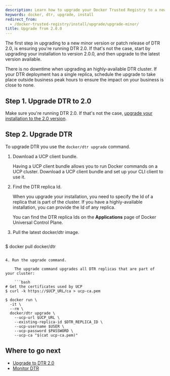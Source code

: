 ```yaml
---
description: Learn how to upgrade your Docker Trusted Registry to a new minor version or patch release.
keywords: docker, dtr, upgrade, install
redirect_from:
  - /docker-trusted-registry/install/upgrade/upgrade-minor/
title: Upgrade from 2.0.0
---
```

The first step in upgrading to a new minor version or patch release of DTR 2.0, is ensuring you're running DTR 2.0. If that's not the case, start by upgrading your installation to version 2.0.0, and then upgrade to the latest version available.

There is no downtime when upgrading an highly-available DTR cluster. If your DTR deployment has a single replica, schedule the upgrade to take place outside business peak hours to ensure the impact on your business is close to none.

## Step 1. Upgrade DTR to 2.0

Make sure you're running DTR 2.0. If that's not the case, [upgrade your installation to the 2.0 version](upgrade-major.md).

## Step 2. Upgrade DTR

To upgrade DTR you use the `docker/dtr upgrade` command.

1. Download a UCP client bundle.
    
    Having a UCP client bundle allows you to run Docker commands on a UCP cluster. Download a UCP client bundle and set up your CLI client to use it.

2. Find the DTR replica Id.
    
    When you upgrade your installation, you need to specify the Id of a replica that is part of the cluster. If you have a highly-available installation, you can provide the Id of any replica.
    
    You can find the DTR replica Ids on the **Applications** page of Docker Universal Control Plane.

3. Pull the latest docker/dtr image.
    
    ```bash
$ docker pull docker/dtr
```

4. Run the upgrade command.
    
    The upgrade command upgrades all DTR replicas that are part of your cluster:
    
    ```bash
# Get the certificates used by UCP
$ curl -k https://$UCP_URL/ca > ucp-ca.pem

$ docker run \
  -it \
  --rm \
  docker/dtr upgrade \
    --ucp-url $UCP_URL \
    --existing-replica-id $DTR_REPLICA_ID \
    --ucp-username $USER \
    --ucp-password $PASSWORD \
    --ucp-ca "$(cat ucp-ca.pem)"
```

## Where to go next

* [Upgrade to DTR 2.0](upgrade-major.md)
* [Monitor DTR](../../monitor-troubleshoot/index.md)